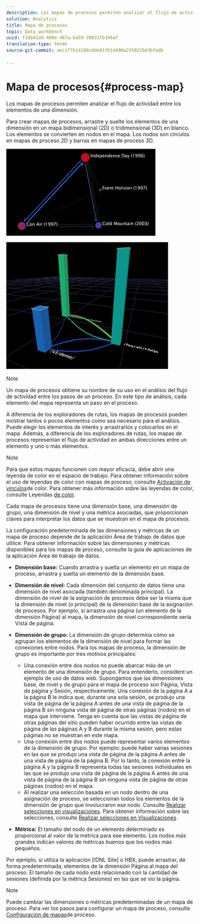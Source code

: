 ```yaml
---
description: Los mapas de procesos permiten analizar el flujo de actividad entre los elementos de una dimensión.
solution: Analytics
title: Mapa de procesos
topic: Data workbench
uuid: f1db41a9-400e-467a-ba59-39831fb166af
translation-type: tm+mt
source-git-commit: aec1f7b14198cdde91f61d490a235022943bfedb

---
```



# Mapa de procesos{#process-map}

Los mapas de procesos permiten analizar el flujo de actividad entre los elementos de una dimensión.

Para crear mapas de procesos, arrastre y suelte los elementos de una dimensión en un mapa bidimensional (2D) o tridimensional (3D) en blanco. Los elementos se convierten en nodos en el mapa. Los nodos son círculos en mapas de proceso 2D y barras en mapas de proceso 3D.

![](assets/vis_2DProcessMap.png)

![](assets/vis_3DProcessMap.png)

>[!NOTE]
>
>Un mapa de procesos obtiene su nombre de su uso en el análisis del flujo de actividad entre los pasos de un proceso. En este tipo de análisis, cada elemento del mapa representa un paso en el proceso.

A diferencia de los exploradores de rutas, los mapas de procesos pueden mostrar tantos o pocos elementos como sea necesario para el análisis. Puede elegir los elementos de interés y arrastrarlos y colocarlos en el mapa. Además, a diferencia de los exploradores de rutas, los mapas de procesos representan el flujo de actividad en ambas direcciones entre un elemento y uno o más elementos.

>[!NOTE]
>
>Para que estos mapas funcionen con mayor eficacia, debe abrir una leyenda de color en el espacio de trabajo. Para obtener información sobre el uso de leyendas de color con mapas de proceso, consulte [Activación de vínculos](../../../../home/c-get-started/c-analysis-vis/c-proc-maps/c-act-color-lnks.md#concept-2c9b9f67f2bd4cd7a5431fa21c094edc)de color. Para obtener más información sobre las leyendas de color, consulte Leyendas [de color](../../../../home/c-get-started/c-analysis-vis/c-legends/c-color-leg.md#concept-f84d51dc0d6547f981d0642fc2d01358).

Cada mapa de procesos tiene una dimensión base, una dimensión de grupo, una dimensión de nivel y una métrica asociadas, que proporcionan claves para interpretar los datos que se muestran en el mapa de procesos.

La configuración predeterminada de las dimensiones y métricas de un mapa de proceso depende de la aplicación Área de trabajo de datos que utilice. Para obtener información sobre las dimensiones y métricas disponibles para los mapas de proceso, consulte la guía de aplicaciones de la aplicación Área de trabajo de datos.

* **Dimensión base:** Cuando arrastra y suelta un elemento en un mapa de proceso, arrastra y suelta un elemento de la dimensión base.
* **Dimensión de nivel:** Cada dimensión del conjunto de datos tiene una dimensión de nivel asociada (también denominada principal). La dimensión de nivel de la asignación de procesos debe ser la misma que la dimensión de nivel (o principal) de la dimensión base de la asignación de procesos. Por ejemplo, si arrastra una página (un elemento de la dimensión Página) al mapa, la dimensión de nivel correspondiente sería Vista de página.
* **Dimensión de grupo:** La dimensión de grupo determina cómo se agrupan los elementos de la dimensión de nivel para formar las conexiones entre nodos. Para los mapas de proceso, la dimensión de grupo es importante por tres motivos principales:

   * Una conexión entre dos nodos no puede abarcar más de un elemento de una dimensión de grupo. Para entenderlo, considere un ejemplo de uso de datos web. Supongamos que las dimensiones base, de nivel y de grupo para el mapa de proceso son Página, Vista de página y Sesión, respectivamente. Una conexión de la página A a la página B le indica que, durante una sola sesión, se produjo una vista de página de la página A antes de una vista de página de la página B sin ninguna vista de página de otras páginas (nodos) en el mapa que interviene. Tenga en cuenta que las vistas de página de otras páginas del sitio pueden haber ocurrido entre las vistas de página de las páginas A y B durante la misma sesión, pero estas páginas no se muestran en este mapa.
   * Una conexión entre dos nodos puede representar varios elementos de la dimensión de grupo. Por ejemplo: puede haber varias sesiones en las que se produjo una vista de página de la página A antes de una vista de página de la página B. Por lo tanto, la conexión entre la página A y la página B representa todas las sesiones individuales en las que se produjo una vista de página de la página A antes de una vista de página de la página B sin ninguna vista de página de otras páginas (nodos) en el mapa.
   * Al realizar una selección basada en un nodo dentro de una asignación de proceso, se seleccionan todos los elementos de la dimensión de grupo que involucraron ese nodo. Consulte [Realizar selecciones en visualizaciones](../../../../home/c-get-started/c-vis/c-sel-vis/c-sel-vis.md#concept-012870ec22c7476e9afbf3b8b2515746). Para obtener información sobre las selecciones, consulte [Realizar selecciones en Visualizaciones](../../../../home/c-get-started/c-vis/c-sel-vis/c-sel-vis.md#concept-012870ec22c7476e9afbf3b8b2515746).

* **Métrica:** El tamaño del nodo de un elemento determinado es proporcional al valor de la métrica para ese elemento. Los nodos más grandes indican valores de métricas buenos que los nodos más pequeños.

Por ejemplo, si utiliza la aplicación [!DNL Site] o HBX, puede arrastrar, de forma predeterminada, elementos de la dimensión Página al mapa del proceso. El tamaño de cada nodo está relacionado con la cantidad de sesiones (definida por la métrica Sesiones) en las que se vio la página.

>[!NOTE]
>
>Puede cambiar las dimensiones o métricas predeterminadas de un mapa de proceso. Para ver los pasos para configurar un mapa de proceso, consulte [Configuración de mapas](../../../../home/c-get-started/c-intf-anlys-ftrs/t-config-proc-maps.md#task-4a95730b18a14bc790a77c013832b2d6)de proceso.

